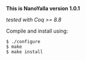 **This is NanoYalla version 1.0.1**

*tested with Coq >= 8.8*

Compile and install using:

    $ ./configure
    $ make
    $ make install
